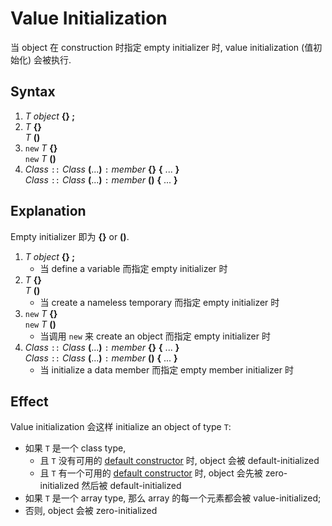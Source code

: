 # Value Initialization

当 object 在 construction 时指定 empty initializer 时, value initialization (值初始化) 会被执行.

## Syntax

1. *T* *object* **{} ;**
2. *T* **{}**<br>
   *T* **()**
6. `new` *T* **{}**<br>
   `new` *T* **()**
4. *Class* `::` *Class* **(**...**)** `:` *member* **{}** **{** ... **}**<br>
   *Class* `::` *Class* **(**...**)** `:` *member* **()** **{** ... **}**
   
## Explanation

Empty initializer 即为 **{}** or **()**.

1. *T* *object* **{} ;**
   - 当 define a variable 而指定 empty initializer 时
2. *T* **{}**<br>
   *T* **()**
   - 当 create a nameless temporary 而指定 empty initializer 时
6. `new` *T* **{}**<br>
   `new` *T* **()**
   - 当调用 `new` 来 create an object 而指定 empty initializer 时
4. *Class* `::` *Class* **(**...**)** `:` *member* **{}** **{** ... **}**<br>
   *Class* `::` *Class* **(**...**)** `:` *member* **()** **{** ... **}**
   - 当 initialize a data member 而指定 empty member initializer 时

## Effect

Value initialization 会这样 initialize an object of type `T`:
- 如果 `T` 是一个 class type,
  - 且 `T` 没有可用的
    [default constructor](course://Classes/Constructors/Default_Constructor) 时,
    object 会被 default-initialized
  - 且 `T` 有一个可用的
    [default constructor](course://Classes/Constructors/Default_Constructor) 时,
    object 会先被 zero-initialized 然后被 default-initialized
- 如果 `T` 是一个 array type, 那么 array 的每一个元素都会被 value-initialized;
- 否则, object 会被 zero-initialized